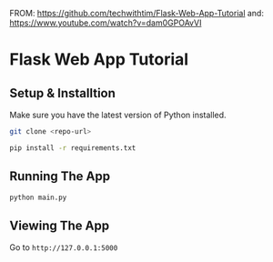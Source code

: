 FROM: https://github.com/techwithtim/Flask-Web-App-Tutorial
and: https://www.youtube.com/watch?v=dam0GPOAvVI
# Flask Web App Tutorial

## Setup & Installtion

Make sure you have the latest version of Python installed.

```bash
git clone <repo-url>
```

```bash
pip install -r requirements.txt
```

## Running The App

```bash
python main.py
```

## Viewing The App

Go to `http://127.0.0.1:5000`
